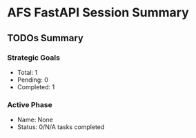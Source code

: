 
# AFS FastAPI Session Summary

## TODOs Summary

### Strategic Goals
- Total: 1
- Pending: 0
- Completed: 1

### Active Phase
- Name: None
- Status: 0/N/A tasks completed
